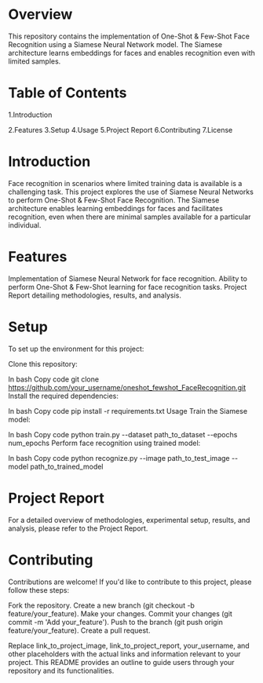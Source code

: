 # Overview
This repository contains the implementation of One-Shot & Few-Shot Face Recognition using a Siamese Neural Network model. The Siamese architecture learns embeddings for faces and enables recognition even with limited samples.

# Table of Contents
1.Introduction

2.Features
3.Setup
4.Usage
5.Project Report
6.Contributing
7.License

# Introduction
Face recognition in scenarios where limited training data is available is a challenging task. This project explores the use of Siamese Neural Networks to perform One-Shot & Few-Shot Face Recognition. The Siamese architecture enables learning embeddings for faces and facilitates recognition, even when there are minimal samples available for a particular individual.

# Features
Implementation of Siamese Neural Network for face recognition.
Ability to perform One-Shot & Few-Shot learning for face recognition tasks.
Project Report detailing methodologies, results, and analysis.
# Setup
To set up the environment for this project:

Clone this repository:

In bash
Copy code
git clone https://github.com/your_username/oneshot_fewshot_FaceRecognition.git
Install the required dependencies:

In bash
Copy code
pip install -r requirements.txt
Usage
Train the Siamese model:

In bash
Copy code
python train.py --dataset path_to_dataset --epochs num_epochs
Perform face recognition using trained model:

In bash
Copy code
python recognize.py --image path_to_test_image --model path_to_trained_model
# Project Report
For a detailed overview of methodologies, experimental setup, results, and analysis, please refer to the Project Report.

# Contributing
Contributions are welcome! If you'd like to contribute to this project, please follow these steps:

Fork the repository.
Create a new branch (git checkout -b feature/your_feature).
Make your changes.
Commit your changes (git commit -m 'Add your_feature').
Push to the branch (git push origin feature/your_feature).
Create a pull request.

Replace link_to_project_image, link_to_project_report, your_username, and other placeholders with the actual links and information relevant to your project. This README provides an outline to guide users through your repository and its functionalities.
